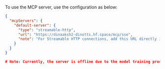 To use the MCP server, use the configuration as below:

```json
{
  "mcpServers": {
    "default-server": {
      "type": "streamable-http",
      "url": "https://dinaaksh2-dinotts.hf.space/mcp/sse",
      "note": "For Streamable HTTP connections, add this URL directly in your MCP Client"
    }
  }
}

# Note: Currently, the server is offline due to the model training process.
